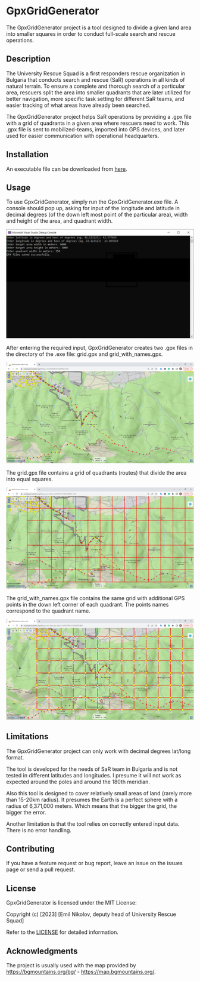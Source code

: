 # GpxGridGenerator

The GpxGridGenerator project is a tool designed to divide a given land area into smaller squares in order to conduct full-scale search and rescue operations.

## Description

The University Rescue Squad is a first responders rescue organization in Bulgaria that conducts search and rescue (SaR) operations in all kinds of natural terrain. To ensure a complete and thorough search of a particular area, rescuers split the area into smaller quadrants that are later utilized for better navigation, more specific task setting for different SaR teams, and easier tracking of what areas have already been searched.

The GpxGridGenerator project helps SaR operations by providing a .gpx file with a grid of quadrants in a given area where rescuers need to work. This .gpx file is sent to mobilized-teams, imported into GPS devices, and later used for easier communication with operational headquarters.

## Installation

An executable file can be downloaded from [here](https://drive.google.com/file/d/1z_pqN4cRS-pt2ARrjFX5k1wzDFH3H6-a/view?usp=share_link).

## Usage

To use GpxGridGenerator, simply run the GpxGridGenerator.exe file. A console should pop up, asking for input of the longitude and latitude in decimal degrees (of the down left most point of the particular area), width and height of the area, and quadrant width.

![Console](imgs/console.png)


After entering the required input, GpxGridGenerator creates two .gpx files in the directory of the .exe file: grid.gpx and grid_with_names.gpx.

![Map](imgs/map_snipped.png)


The grid.gpx file contains a grid of quadrants (routes) that divide the area into equal squares.

![Map with grid](imgs/map_snipped_with_grid.png)


The grid_with_names.gpx file contains the same grid with additional GPS points in the down left corner of each quadrant. The points names correspond to the quadrant name.

![Map with grid and quadrant names](imgs/map_snipped_with_grid_and_names.png)

## Limitations

The GpxGridGenerator project can only work with decimal degrees lat/long format.

The tool is developed for the needs of SaR team in Bulgaria and is not tested in different latitudes and longitudes. I presume it will not work as expected around the poles and around the 180th meridian.

Also this tool is designed to cover relatively small areas of land (rarely more than 15-20km radius). It presumes the Earth is a perfect sphere with a radius of 6,371,000 meters. Which means that the bigger the grid, the bigger the error.

Another limitation is that the tool relies on correctly entered input data. There is no error handling.

## Contributing

If you have a feature request or bug report, leave an issue on the issues page or send a pull request.

## License

GpxGridGenerator is licensed under the MIT License:

Copyright (c) [2023] [Emil Nikolov, deputy head of University Rescue Squad]

Refer to the [LICENSE](LICENSE) for detailed information.

## Acknowledgments

The project is usually used with the map provided by 
https://bgmountains.org/bg/ - https://map.bgmountains.org/.